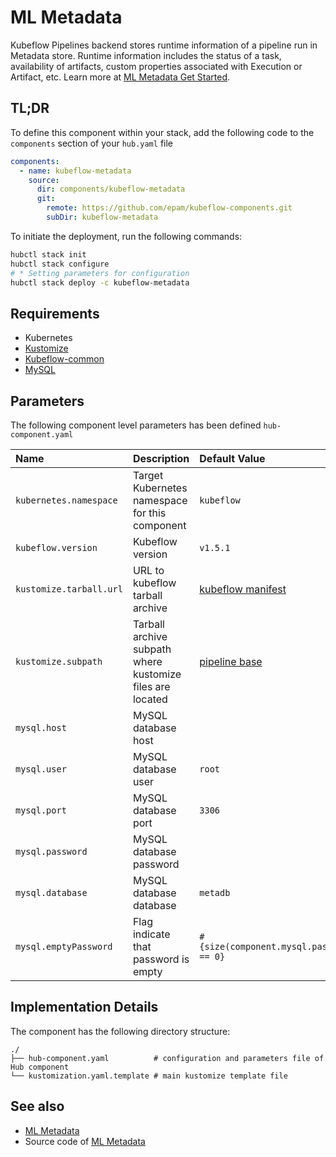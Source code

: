 # ML Metadata

Kubeflow Pipelines backend stores runtime information of a pipeline run in Metadata store. Runtime information includes
the status of a task, availability of artifacts, custom properties associated with Execution or Artifact, etc. Learn
more at [ML Metadata Get Started](https://github.com/google/ml-metadata/blob/master/g3doc/get_started.md).

## TL;DR

To define this component within your stack, add the following code to the `components` section of your  `hub.yaml` file

```yaml
components:
  - name: kubeflow-metadata
    source:
      dir: components/kubeflow-metadata
      git:
        remote: https://github.com/epam/kubeflow-components.git
        subDir: kubeflow-metadata
```

To initiate the deployment, run the following commands:

```bash
hubctl stack init
hubctl stack configure
# * Setting parameters for configuration 
hubctl stack deploy -c kubeflow-metadata
```

## Requirements

- Kubernetes
- [Kustomize](https://kustomize.io) 
- [Kubeflow-common](../kubeflow-common)
- [MySQL](../mysql)

## Parameters

The following component level parameters has been defined `hub-component.yaml`

| Name                    | Description                                               | Default Value                                                                                  | Required |
|:------------------------|:----------------------------------------------------------|:-----------------------------------------------------------------------------------------------|:--------:|
| `kubernetes.namespace`  | Target Kubernetes namespace for this component            | `kubeflow`                                                                                     |          |
| `kubeflow.version`      | Kubeflow version                                          | `v1.5.1`                                                                                       |          |
| `kustomize.tarball.url` | URL to kubeflow tarball archive                           | [kubeflow manifest](https://github.com/kubeflow/manifests/tree/master)                         |          |
| `kustomize.subpath`     | Tarball archive subpath where kustomize files are located | [pipeline base](https://github.com/kubeflow/manifests/tree/master/apps/pipeline/upstream/base) |          |
| `mysql.host`            | MySQL database host                                       |                                                                                                |          |
| `mysql.user`            | MySQL database user                                       | `root`                                                                                         |          |
| `mysql.port`            | MySQL database port                                       | `3306`                                                                                         |          |
| `mysql.password`        | MySQL database password                                   |                                                                                                |          |
| `mysql.database`        | MySQL database database                                   | `metadb`                                                                                       |          |
| `mysql.emptyPassword`   | Flag indicate that password is empty                      | `#{size(component.mysql.password) == 0}`                                                       |          |

## Implementation Details

The component has the following directory structure:

```text
./
├── hub-component.yaml          # configuration and parameters file of Hub component
└── kustomization.yaml.template # main kustomize template file
```

## See also

- [ML Metadata](https://www.kubeflow.org/docs/components/pipelines/concepts/metadata/)
- Source code of [ML Metadata](https://github.com/google/ml-metadata)
